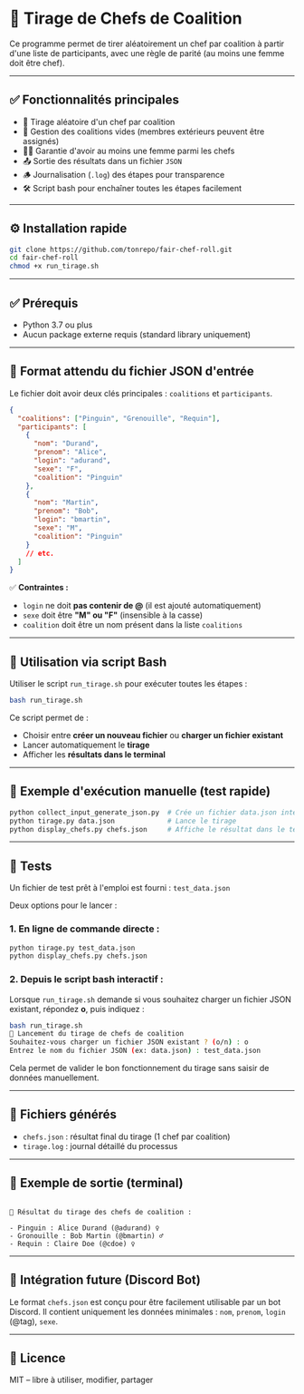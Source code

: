 # 🧠 Tirage de Chefs de Coalition

Ce programme permet de tirer aléatoirement un chef par coalition à partir d'une liste de
participants, avec une règle de parité (au moins une femme doit être chef).

---

## ✅ Fonctionnalités principales

- 🎲 Tirage aléatoire d'un chef par coalition
- 🔄 Gestion des coalitions vides (membres extérieurs peuvent être assignés)
- 👩‍🦰 Garantie d'avoir au moins une femme parmi les chefs
- 📤 Sortie des résultats dans un fichier `JSON`
- 🪵 Journalisation (`.log`) des étapes pour transparence
- 🛠️ Script bash pour enchaîner toutes les étapes facilement

---

## ⚙️ Installation rapide

```bash
git clone https://github.com/tonrepo/fair-chef-roll.git
cd fair-chef-roll
chmod +x run_tirage.sh
```

---

## ✅ Prérequis

- Python 3.7 ou plus
- Aucun package externe requis (standard library uniquement)

---

## 📝 Format attendu du fichier JSON d'entrée

Le fichier doit avoir deux clés principales : `coalitions` et `participants`.

```json
{
  "coalitions": ["Pinguin", "Grenouille", "Requin"],
  "participants": [
    {
      "nom": "Durand",
      "prenom": "Alice",
      "login": "adurand",
      "sexe": "F",
      "coalition": "Pinguin"
    },
    {
      "nom": "Martin",
      "prenom": "Bob",
      "login": "bmartin",
      "sexe": "M",
      "coalition": "Pinguin"
    }
    // etc.
  ]
}
```

✅ **Contraintes :**

- `login` ne doit **pas contenir de @** (il est ajouté automatiquement)
- `sexe` doit être **"M" ou "F"** (insensible à la casse)
- `coalition` doit être un nom présent dans la liste `coalitions`

---

## 🚀 Utilisation via script Bash

Utiliser le script `run_tirage.sh` pour exécuter toutes les étapes :

```bash
bash run_tirage.sh
```

Ce script permet de :

- Choisir entre **créer un nouveau fichier** ou **charger un fichier existant**
- Lancer automatiquement le **tirage**
- Afficher les **résultats dans le terminal**

---

## 🧪 Exemple d'exécution manuelle (test rapide)

```bash
python collect_input_generate_json.py  # Crée un fichier data.json interactif
python tirage.py data.json             # Lance le tirage
python display_chefs.py chefs.json     # Affiche le résultat dans le terminal
```

---

## 🧪 Tests

Un fichier de test prêt à l'emploi est fourni : `test_data.json`

Deux options pour le lancer :

### 1. En ligne de commande directe :

```bash
python tirage.py test_data.json
python display_chefs.py chefs.json
```

### 2. Depuis le script bash interactif :

Lorsque `run_tirage.sh` demande si vous souhaitez charger un fichier JSON existant, répondez **o**,
puis indiquez :

```bash
bash run_tirage.sh
🎲 Lancement du tirage de chefs de coalition
Souhaitez-vous charger un fichier JSON existant ? (o/n) : o
Entrez le nom du fichier JSON (ex: data.json) : test_data.json
```

Cela permet de valider le bon fonctionnement du tirage sans saisir de données manuellement.

---

## 📂 Fichiers générés

- `chefs.json` : résultat final du tirage (1 chef par coalition)
- `tirage.log` : journal détaillé du processus

---

## 👤 Exemple de sortie (terminal)

```

👑 Résultat du tirage des chefs de coalition :

- Pinguin : Alice Durand (@adurand) ♀️
- Gronouille : Bob Martin (@bmartin) ♂️
- Requin : Claire Doe (@cdoe) ♀️

```

---

## 💬 Intégration future (Discord Bot)

Le format `chefs.json` est conçu pour être facilement utilisable par un bot Discord. Il contient
uniquement les données minimales : `nom`, `prenom`, `login` (@tag), `sexe`.

---

## 📜 Licence

MIT – libre à utiliser, modifier, partager

```

```
